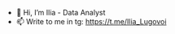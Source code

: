 - 👋 Hi, I’m Ilia - Data Analyst
- 📫 Write to me in tg: https://t.me/Ilia_Lugovoi

<!---
Ilya-Lugovoy/Ilya-Lugovoy is a ✨ special ✨ repository because its `README.md` (this file) appears on your GitHub profile.
You can click the Preview link to take a look at your changes.
--->
